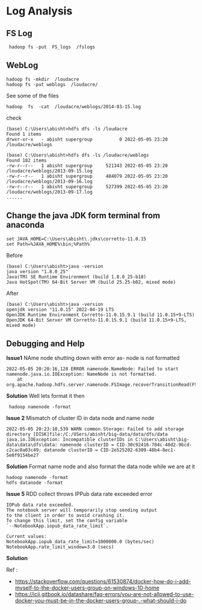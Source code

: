# Log Analysis 

## FS Log 

     hadoop fs -put  FS_logs  /fslogs

## WebLog 

    hadoop fs -mkdir  /loudacre
    hadoop fs -put weblogs  /loudacre/   

See some of the files 

    hadoop  fs  -cat  /loudacre/weblogs/2014-03-15.log    

check 

    (base) C:\Users\abisht>hdfs dfs -ls /loudacre
    Found 1 items
    drwxr-xr-x   - abisht supergroup          0 2022-05-05 23:20 /loudacre/weblogs
    
    (base) C:\Users\abisht>hdfs dfs -ls /loudacre/weblogs
    Found 182 items
    -rw-r--r--   1 abisht supergroup     521343 2022-05-05 23:20 /loudacre/weblogs/2013-09-15.log
    -rw-r--r--   1 abisht supergroup     484079 2022-05-05 23:20 /loudacre/weblogs/2013-09-16.log
    -rw-r--r--   1 abisht supergroup     527399 2022-05-05 23:20 /loudacre/weblogs/2013-09-17.log
    ......




## Change the java JDK form terminal from anaconda 


    set JAVA_HOME=C:\Users\abisht\.jdks\corretto-11.0.15
    set Path=%JAVA_HOME%\bin;%Path%

Before 

    (base) C:\Users\abisht>java -version
    java version "1.8.0_25"
    Java(TM) SE Runtime Environment (build 1.8.0_25-b18)
    Java HotSpot(TM) 64-Bit Server VM (build 25.25-b02, mixed mode)

After 

    (base) C:\Users\abisht>java -version
    openjdk version "11.0.15" 2022-04-19 LTS
    OpenJDK Runtime Environment Corretto-11.0.15.9.1 (build 11.0.15+9-LTS)
    OpenJDK 64-Bit Server VM Corretto-11.0.15.9.1 (build 11.0.15+9-LTS, mixed mode)


## Debugging and Help 

**Issue1** NAme node shutting down with error as- node is not formatted 

    2022-05-05 20:20:16,128 ERROR namenode.NameNode: Failed to start namenode.java.io.IOException: NameNode is not formatted.
        at org.apache.hadoop.hdfs.server.namenode.FSImage.recoverTransitionRead(FSImage.java:252)

**Solution** Well lets format it then 

     hadoop namenode -format

**Issue 2** Mismatch of cluster ID in data node and name node 

    2022-05-05 20:23:10,539 WARN common.Storage: Failed to add storage directory [DISK]file:/C:/USers/abisht/big-data/data/dfs/data
    java.io.IOException: Incompatible clusterIDs in C:\Users\abisht\big-data\data\dfs\data: namenode clusterID = CID-30c92416-784c-40d2-9bcd-c2cac0a03c49; datanode clusterID = CID-2e525202-6309-48b4-8ec1-5e0f9154be27

**Solution** Format name node and also format the data node while we are at it

    hadoop namenode -format
    hdfs datanode -format


**Issue 5** RDD collect throws IPPub data rate exceeded error

    IOPub data rate exceeded.
    The notebook server will temporarily stop sending output
    to the client in order to avoid crashing it.
    To change this limit, set the config variable
    `--NotebookApp.iopub_data_rate_limit`.
    
    Current values:
    NotebookApp.iopub_data_rate_limit=1000000.0 (bytes/sec)
    NotebookApp.rate_limit_window=3.0 (secs)


**Solution**



Ref : 
- https://stackoverflow.com/questions/61530874/docker-how-do-i-add-myself-to-the-docker-users-group-on-windows-10-home
- https://icij.gitbook.io/datashare/faq-errors/you-are-not-allowed-to-use-docker-you-must-be-in-the-docker-users-group-.-what-should-i-do
